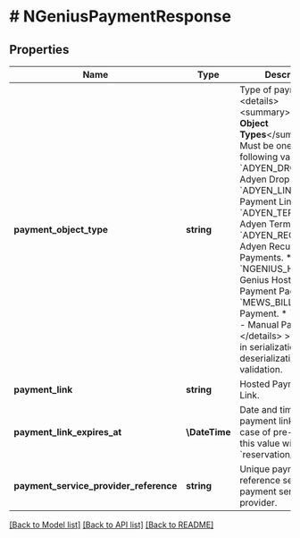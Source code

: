 # # NGeniusPaymentResponse

## Properties

Name | Type | Description | Notes
------------ | ------------- | ------------- | -------------
**payment_object_type** | **string** | Type of payment.     &lt;details&gt;   &lt;summary&gt;**Payment Object Types**&lt;/summary&gt;  Must be one of the following values:   * &#x60;ADYEN_DROP_IN&#x60; - Adyen Drop-In.   * &#x60;ADYEN_LINK&#x60; - Adyen Payment Link.   * &#x60;ADYEN_TERMINAL&#x60; - Adyen Terminal API.   * &#x60;ADYEN_RECURRING&#x60; - Adyen Recurring Payments.   * &#x60;NGENIUS_HPP&#x60; - N-Genius Hosted Payment Page.   * &#x60;MEWS_BILL&#x60; - Mews Payment.   * &#x60;MANUAL&#x60; - Manual Payment.    &lt;/details&gt;    &gt; Used to aid in serialization, deserialization, and validation. |
**payment_link** | **string** | Hosted Payment Page Link. | [readonly]
**payment_link_expires_at** | **\DateTime** | Date and time when the payment link expires. In case of pre-payment this value will be the &#x60;reservation_valid_until&#x60;. | [optional] [readonly]
**payment_service_provider_reference** | **string** | Unique payment reference set by the payment service provider. |

[[Back to Model list]](../../README.md#models) [[Back to API list]](../../README.md#endpoints) [[Back to README]](../../README.md)
